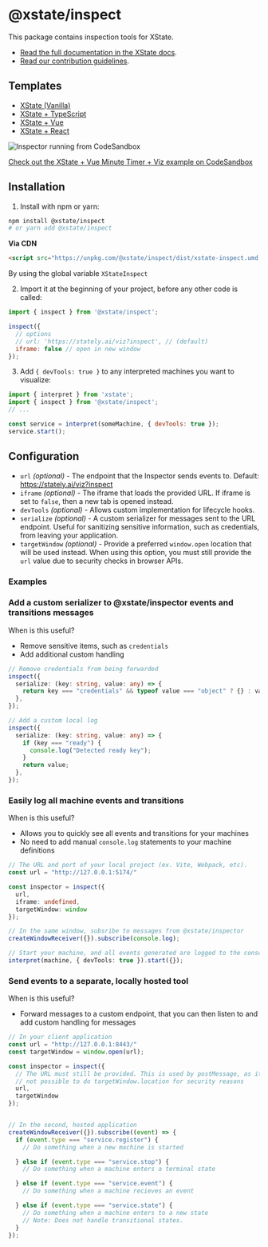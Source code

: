 # @xstate/inspect

This package contains inspection tools for XState.

- [Read the full documentation in the XState docs](https://xstate.js.org/docs/packages/xstate-inspect/).
- [Read our contribution guidelines](https://github.com/statelyai/xstate/blob/main/CONTRIBUTING.md).

## Templates

- [XState (Vanilla)](https://codesandbox.io/s/xstate-ts-viz-template-qzdvv)
- [XState + TypeScript](https://codesandbox.io/s/xstate-ts-viz-template-qzdvv)
- [XState + Vue](https://codesandbox.io/s/xstate-vue-viz-template-r5wd7)
- [XState + React](https://codesandbox.io/s/xstate-react-viz-template-5wq3q)

![Inspector running from CodeSandbox](/assets/inspector.png)

[Check out the XState + Vue Minute Timer + Viz example on CodeSandbox](https://codesandbox.io/s/xstate-vue-minute-timer-viz-1txmk)

## Installation

1. Install with npm or yarn:

```bash
npm install @xstate/inspect
# or yarn add @xstate/inspect
```

**Via CDN**

```html
<script src="https://unpkg.com/@xstate/inspect/dist/xstate-inspect.umd.min.js"></script>
```

By using the global variable `XStateInspect`

2. Import it at the beginning of your project, before any other code is called:

```js
import { inspect } from '@xstate/inspect';

inspect({
  // options
  // url: 'https://stately.ai/viz?inspect', // (default)
  iframe: false // open in new window
});
```

3. Add `{ devTools: true }` to any interpreted machines you want to visualize:

```js
import { interpret } from 'xstate';
import { inspect } from '@xstate/inspect';
// ...

const service = interpret(someMachine, { devTools: true });
service.start();
```

## Configuration

* `url` *(optional)* - The endpoint that the Inspector sends events to. Default: https://stately.ai/viz?inspect
* `iframe` *(optional)* - The iframe that loads the provided URL. If iframe is set to `false`, then a new tab is opened instead.
* `devTools` *(optional)* - Allows custom implementation for lifecycle hooks.
* `serialize` *(optional)* - A custom serializer for messages sent to the URL endpoint. Useful for sanitizing sensitive information, such as credentials, from leaving your application.
* `targetWindow` *(optional)* - Provide a preferred `window.open` location that will be used instead. When using this option, you must still provide the `url` value due to security checks in browser APIs.

### Examples

### Add a custom serializer to @xstate/inspector events and transitions messages

When is this useful?

* Remove sensitive items, such as `credentials`
* Add additional custom handling

```typescript
// Remove credentials from being forwarded
inspect({
  serialize: (key: string, value: any) => {
    return key === "credentials" && typeof value === "object" ? {} : value;
  },
});

// Add a custom local log
inspect({
  serialize: (key: string, value: any) => {
    if (key === "ready") {
      console.log("Detected ready key");
    }
    return value;
  },
});
```

### Easily log all machine events and transitions

When is this useful?

* Allows you to quickly see all events and transitions for your machines
* No need to add manual `console.log` statements to your machine definitions


```typescript
// The URL and port of your local project (ex. Vite, Webpack, etc).
const url = "http://127.0.0.1:5174/"

const inspector = inspect({
  url,
  iframe: undefined,
  targetWindow: window
});

// In the same window, subsribe to messages from @xstate/inspector
createWindowReceiver({}).subscribe(console.log);

// Start your machine, and all events generated are logged to the console
interpret(machine, { devTools: true }).start({});

```

### Send events to a separate, locally hosted tool

When is this useful?

* Forward messages to a custom endpoint, that you can then listen to and add custom handling for messages


```typescript
// In your client application
const url = "http://127.0.0.1:8443/"
const targetWindow = window.open(url);

const inspector = inspect({
  // The URL must still be provided. This is used by postMessage, as it's
  // not possible to do targetWindow.location for security reasons
  url,
  targetWindow
});


// In the second, hosted application
createWindowReceiver({}).subscribe((event) => {
  if (event.type === "service.register") {
    // Do something when a new machine is started

  } else if (event.type === "service.stop") {
    // Do something when a machine enters a terminal state

  } else if (event.type === "service.event") {
    // Do something when a machine recieves an event

  } else if (event.type === "service.state") {
    // Do something when a machine enters to a new state
    // Note: Does not handle transitional states.
  }
});
```